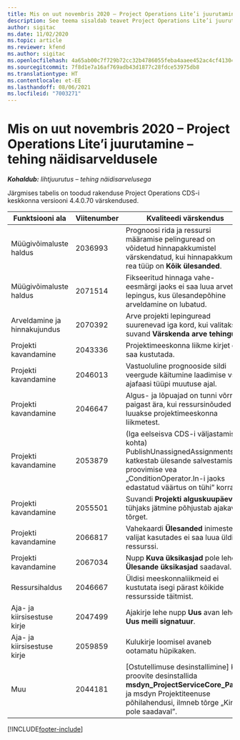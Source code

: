 ```yaml
---
title: Mis on uut novembris 2020 – Project Operations Lite’i juurutamine – tehing näidisarveldusele
description: See teema sisaldab teavet Project Operations Lite’i juurutuse – tehing näidisarveldusele 2020. aasta novembri väljalaskes saadaolevate kvaliteedi värskenduste kohta.
author: sigitac
ms.date: 11/02/2020
ms.topic: article
ms.reviewer: kfend
ms.author: sigitac
ms.openlocfilehash: 4a65ab00c7f729b72cc32b4786055feba4aaee452ac4cf413047f81651c92290
ms.sourcegitcommit: 7f8d1e7a16af769adb43d1877c28fdce53975db8
ms.translationtype: HT
ms.contentlocale: et-EE
ms.lasthandoff: 08/06/2021
ms.locfileid: "7003271"
---
```

# <a name="whats-new-november-2020---project-operations-lite-deployment---deal-to-proforma-invoicing"></a>Mis on uut novembris 2020 – Project Operations Lite’i juurutamine – tehing näidisarveldusele

_**Kohaldub:** lihtjuurutus – tehing näidisarvelusega_

Järgmises tabelis on toodud rakenduse Project Operations CDS-i keskkonna versiooni 4.4.0.70 värskendused.

| Funktsiooni ala                 | Viitenumber | Kvaliteedi värskendus                                                                                                                                                                    |
|------------------------------|------------------|-----------------------------------------------------------------------------------------------------------------------------------------------------------------------------------|
|   Müügivõimaluste haldus       | 2036993          | Prognoosi rida ja ressursi määramise pelinguread on võidetud hinnapakkumistel värskendatud, kui hinnapakkumise rea tüüp on **Kõik ülesanded**.                                                 |
|   Müügivõimaluste haldus       | 2071514          | Fikseeritud hinnaga vahe-eesmärgi jaoks ei saa luua arvet lepingus, kus ülesandepõhine arveldamine on lubatud.                                                                          |
| Arveldamine ja hinnakujundus          | 2070392          | Arve projekti lepinguread suurenevad iga kord, kui valitakse suvand **Värskenda arve tehinguid**.                                                                       |
| Projekti kavandamine             | 2043336          | Projektimeeskonna liikme kirjet ei saa kustutada.                                                                                                                                    |
| Projekti kavandamine             | 2046013          | Vastuoluline prognooside sildi veergude käitumine laadimise vs. ajafaasi tüüpi muutuse ajal.                                                                                   |
| Projekti kavandamine             | 2046647          | Algus- ja lõpuajad on tunni võrra paigast ära, kui ressursinõuded luuakse projektimeeskonna liikmetest.                                                                      |
| Projekti kavandamine             | 2053879          | (Iga eelseisva CDS-i väljastamise kohta) PublishUnassignedAssignments katkestab ülesande salvestamise proovimise vea „ConditionOperator.In-i jaoks edastatud väärtus on tühi” korral. |
| Projekti kavandamine             | 2055501          | Suvandi **Projekti alguskuupäev** tühjaks jätmine põhjustab ajakava tõrget.                                                                                                      |
| Projekti kavandamine             | 2066817          | Vahekaardi **Ülesanded** inimeste valijat kasutades ei saa luua üldist ressurssi.                                                                                               |
| Projekti kavandamine             | 2067034          | Nupp **Kuva üksikasjad** pole lehel **Ülesande üksikasjad** saadaval.                                                                                                         |
| Ressursihaldus          | 2046667          | Üldisi meeskonnaliikmeid ei kustutata isegi pärast kõikide ressursside täitmist.                                                                                                     |
| Aja- ja kiirsisestuse kirje | 2047499          | Ajakirje lehe nupp **Uus** avan lehe **Uus meili signatuur**.                                                                                               |
| Aja- ja kiirsisestuse kirje | 2059859          | Kulukirje loomisel avaneb ootamatu hüpikaken.                                                                                                                         |
| Muu                        | 2044181          | [Ostutellimuse desinstallimine] Kui proovite desinstallida **msdyn_ProjectServiceCore_Patch** ja msdyn Projektiteenuse põhilahendusi, ilmneb tõrge „Kirje pole saadaval”.        |


[!INCLUDE[footer-include](../../includes/footer-banner.md)]